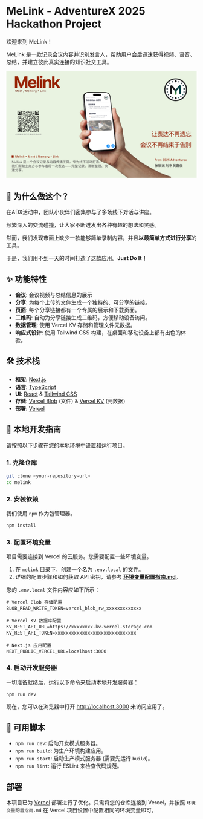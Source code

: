 # MeLink - AdventureX 2025 Hackathon Project

欢迎来到 MeLink！

MeLink 是一款记录会议内容并识别发言人，帮助用户会后迅速获得视频、语音、总结，并建立彼此真实连接的知识社交工具。

![应用截图](./melink/public/screenshots/README_HERO.jpg)

## 🙋 为什么做这个？

在ADX活动中，团队小伙伴们密集参与了多场线下对话与讲座。

频繁深入的交流碰撞，让大家不断迸发出各种有趣的想法和灵感。

然而，我们发现市面上缺少一款能够简单录制内容，并且**以最简单方式进行分享**的工具。

于是，我们用不到一天的时间打造了这款应用。**Just Do It！**


## ✨ 功能特性

- **会议**: 会议视频与总结信息的展示
- **分享**: 为每个上传的文件生成一个独特的、可分享的链接。
- **页面**: 每个分享链接都有一个专属的展示和下载页面。
- **二维码**: 自动为分享链接生成二维码，方便移动设备访问。
- **数据管理**: 使用 Vercel KV 存储和管理文件元数据。
- **响应式设计**: 使用 Tailwind CSS 构建，在桌面和移动设备上都有出色的体验。

## 🛠️ 技术栈

- **框架**: [Next.js](https://nextjs.org/)
- **语言**: [TypeScript](https://www.typescriptlang.org/)
- **UI**: [React](https://react.dev/) & [Tailwind CSS](https://tailwindcss.com/)
- **存储**: [Vercel Blob](https://vercel.com/storage/blob) (文件) & [Vercel KV](https://vercel.com/storage/kv) (元数据)
- **部署**: [Vercel](https://vercel.com/)

## 🚀 本地开发指南

请按照以下步骤在您的本地环境中设置和运行项目。

### 1. 克隆仓库

```bash
git clone <your-repository-url>
cd melink
```

### 2. 安装依赖

我们使用 `npm` 作为包管理器。

```bash
npm install
```

### 3. 配置环境变量

项目需要连接到 Vercel 的云服务。您需要配置一些环境变量。

1.  在 `melink` 目录下，创建一个名为 `.env.local` 的文件。
2.  详细的配置步骤和如何获取 API 密钥，请参考 **[环境变量配置指南.md](./环境变量配置指南.md)**。

您的 `.env.local` 文件内容应如下所示：

```env
# Vercel Blob 存储配置
BLOB_READ_WRITE_TOKEN=vercel_blob_rw_xxxxxxxxxxxxx

# Vercel KV 数据库配置
KV_REST_API_URL=https://xxxxxxxx.kv.vercel-storage.com
KV_REST_API_TOKEN=xxxxxxxxxxxxxxxxxxxxxxxxxxxxxx

# Next.js 应用配置
NEXT_PUBLIC_VERCEL_URL=localhost:3000
```

### 4. 启动开发服务器

一切准备就绪后，运行以下命令来启动本地开发服务器：

```bash
npm run dev
```

现在，您可以在浏览器中打开 [http://localhost:3000](http://localhost:3000) 来访问应用了。

## 📜 可用脚本

- `npm run dev`: 启动开发模式服务器。
- `npm run build`: 为生产环境构建应用。
- `npm run start`: 启动生产模式服务器 (需要先运行 `build`)。
- `npm run lint`: 运行 ESLint 来检查代码规范。

## 部署

本项目已为 [Vercel](https://vercel.com/) 部署进行了优化。只需将您的仓库连接到 Vercel，并按照 `环境变量配置指南.md` 在 Vercel 项目设置中配置相同的环境变量即可。